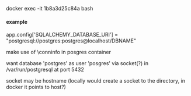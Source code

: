 docker exec -it 1b8a3d25c84a bash


#### example
app.config['SQLALCHEMY_DATABASE_URI'] = "postgresql://postgres:postgres@localhost/DBNAME"


make use of 
\conninfo
in posgres container

want database 'postgres' as user 'posgres' via socket(?) in /var/run/postgresql at port 5432

socket may be hostname (locally would create a socket to the directory, in docker it points to host?)

